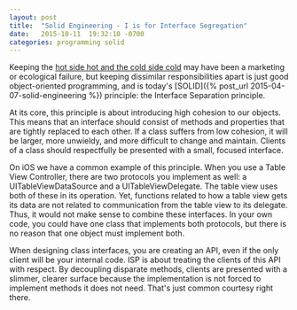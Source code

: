```yaml
---
layout: post
title:  "Solid Engineering - I is for Interface Segregation"
date:   2015-10-11  19:32:10 -0700
categories: programming solid
---
```


Keeping the [hot side hot and the cold side cold](http://www.seriouseats.com/2011/02/blast-from-the-past-the-mcdlt-mcdonalds-1980s-jason-alexander.html) may have been a marketing or ecological failure, but keeping dissimilar responsibilities apart is just good object-oriented programming, and is today's [SOLID]({% post_url 2015-04-07-solid-engineering %}) principle: the Interface Separation principle.

At its core, this principle is about introducing high cohesion to our objects. This means that an interface should consist of methods and properties that are tightly replaced to each other. If a class suffers from low cohesion, it will be larger, more unwieldy, and more difficult to change and maintain. Clients of a class should respectfully be presented with a small, focused interface. 

On iOS we have a common example of this principle. When you use a Table View Controller, there are two protocols you implement as well: a UITableViewDataSource and a UITableViewDelegate. The table view uses both of these in its operation. Yet, functions related to how a table view gets its data are not related to communication from the table view to its delegate. Thus, it would not make sense to combine these interfaces. In your own code, you could have one class that implements both protocols, but there is no reason that one object must implement both. 

When designing class interfaces, you are creating an API, even if the only client will be your internal code. ISP is about treating the clients of this API with respect. By decoupling disparate methods, clients are presented with a slimmer, clearer surface because the implementation is not forced to implement methods it does not need. That's just common courtesy right there. 
